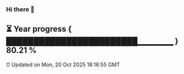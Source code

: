 ### Hi there 👋
⏳ Year progress { ████████████████████████▁▁▁▁▁▁ } 80.21 %
---
⏰ Updated on Mon, 20 Oct 2025 18:16:55 GMT

